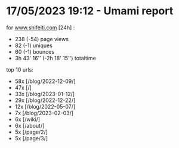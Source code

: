 # 17/05/2023 19:12 - Umami report
for www.shifeiti.com [24h] :

 - 238 (-54) page views
 - 82 (-1) uniques
 - 60 (-1) bounces
 - 3h 43' 16'' (-2h 18' 15'') totaltime


top 10 urls:
 - 58x [/blog/2022-12-09/]
 - 47x [/]
 - 33x [/blog/2023-01-12/]
 - 29x [/blog/2022-12-22/]
 - 12x [/blog/2022-05-07/]
 - 7x [/blog/2023-02-03/]
 - 6x [/wiki/]
 - 6x [/about/]
 - 5x [/page/2/]
 - 5x [/page/3/]


